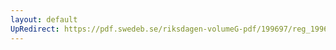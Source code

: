 ```yaml
---
layout: default
UpRedirect: https://pdf.swedeb.se/riksdagen-volumeG-pdf/199697/reg_199697/reg_199697_0374.pdf
---
```

